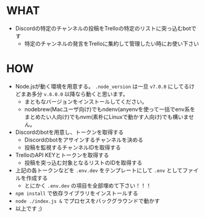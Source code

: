 # WHAT

- Discordの特定のチャンネルの投稿をTrelloの特定のリストに突っ込むbotです
  - 特定のチャンネルの発言をTrelloに集約して管理したい時にお使い下さい

# HOW
- Node.jsが動く環境を用意する。 `.node_version` は一旦 `v7.0.0` にしてるけどまあ多分 `v.6.0.0` 以降なら動くと思います。
  - まともなバージョンをインストールしてください。
  - nodebrew(Macユーザ向け)でもndenv(anyenvを使って一括でenv系をまとめたい人向け)でもnvm(素朴にLinuxで動かす人向け)でも構いません。
- Discordのbotを用意し、トークンを取得する
  - Discordのbotをアサインするチャンネルを決める
  - 投稿を監視するチャンネルIDを取得する
- TrelloのAPI KEYとトークンを取得する
  - 投稿を突っ込む対象となるリストのIDを取得する
- 上記の各トークンなどを `.env.dev` をテンプレートにして `.env` としてファイルを作成する
  - とにかく `.env.dev` の項目を全部埋めて下さい！！！
- `npm install` で依存ライブラリをインストールする
- `node ./index.js &` でプロセスをバックグラウンドで動かす
- 以上です ;)
